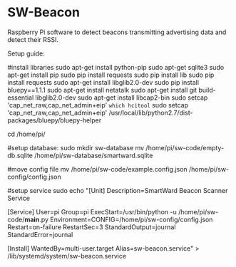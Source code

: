 # SW-Beacon
Raspberry Pi software to detect beacons transmitting advertising data and detect their RSSI.

Setup guide:

#install libraries
sudo apt-get install python-pip
sudo apt-get sqlite3
sudo apt-get install pip
sudo pip install requests
sudo pip install lib
sudo pip install requests
sudo apt-get install libglib2.0-dev
sudo pip install bluepy==1.1.1
sudo apt-get install netatalk
sudo apt-get install git build-essential libglib2.0-dev
sudo apt-get install libcap2-bin
sudo setcap 'cap_net_raw,cap_net_admin+eip' `which hcitool`
sudo setcap 'cap_net_raw,cap_net_admin+eip' /usr/local/lib/python2.7/dist-packages/bluepy/bluepy-helper

cd /home/pi/

#setup database:
sudo mkdir sw-database
mv /home/pi/sw-code/empty-db.sqlite /home/pi/sw-database/smartward.sqlite

#move config file
mv /home/pi/sw-code/example.config.json /home/pi/sw-config/config.json

#setup service
sudo echo "[Unit]
Description=SmartWard Beacon Scanner Service
 
[Service]
User=pi
Group=pi
ExecStart=/usr/bin/python -u /home/pi/sw-code/__main__.py
Environment=CONFIG=/home/pi/sw-config/config.json
Restart=on-failure
RestartSec=3
StandardOutput=journal
StandardError=journal
 
[Install]
WantedBy=multi-user.target
Alias=sw-beacon.service" > /lib/systemd/system/sw-beacon.service

